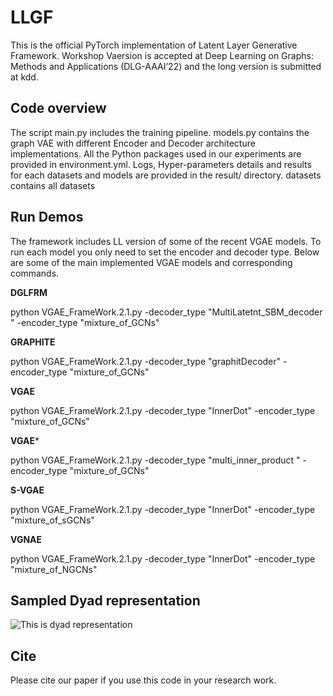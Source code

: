# LLGF

This is the official PyTorch implementation of Latent Layer Generative Framework. 
Workshop Vaersion is accepted at Deep Learning on Graphs: Methods and Applications (DLG-AAAI’22) and the long version is submitted at kdd.

## Code overview

The script main.py includes the training
pipeline. models.py contains the graph VAE with different
Encoder and Decoder architecture implementations. All the
Python packages used in our experiments are provided
in environment.yml. Logs, Hyper-parameters details and
results for each datasets and models are provided in the
result/ directory. datasets contains all datasets

## Run Demos

The framework includes LL version of some of the recent VGAE models.  To run each model you only need to set the encoder and decoder type. Below are some of the main implemented VGAE models and corresponding commands.

**DGLFRM**

python VGAE_FrameWork.2.1.py  -decoder_type "MultiLatetnt_SBM_decoder " -encoder_type "mixture_of_GCNs" 

**GRAPHITE**

python VGAE_FrameWork.2.1.py   -decoder_type "graphitDecoder" -encoder_type "mixture_of_GCNs"

**VGAE**

python VGAE_FrameWork.2.1.py -decoder_type "InnerDot" -encoder_type "mixture_of_GCNs" 

**VGAE***

python VGAE_FrameWork.2.1.py  -decoder_type "multi_inner_product " -encoder_type "mixture_of_GCNs" 

**S-VGAE**

python VGAE_FrameWork.2.1.py   -decoder_type "InnerDot" -encoder_type "mixture_of_sGCNs" 

**VGNAE**

python VGAE_FrameWork.2.1.py  -decoder_type "InnerDot" -encoder_type "mixture_of_NGCNs" 


## Sampled Dyad representation
![This is dyad representation](https://github.com/kiarashza/LLGF/blob/master/result/DyadRepresentation/DyadVis.png)

## Cite
Please cite our paper if you use this code in your research work.

